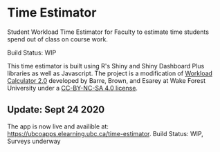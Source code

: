 # Time Estimator
Student Workload Time Estimator for Faculty to estimate time students spend out of class on course work.

Build Status: WIP

This time estimator is built using R's Shiny and Shiny Dashboard Plus libraries as well as Javascript. The project is a modification of [Workload Calculator 2.0](https://cat.wfu.edu/resources/tools/estimator2/ "Workload Calculator 2.0") developed by Barre, Brown, and Esarey at Wake Forest University under a [CC-BY-NC-SA 4.0 license](https://creativecommons.org/licenses/by-nc-sa/4.0/ "CC-BY-NC-SA 4.0").

## Update: Sept 24 2020
The app is now live and availible at: https://ubcoapps.elearning.ubc.ca/time-estimator.
Build Status: WIP, Surveys underway
